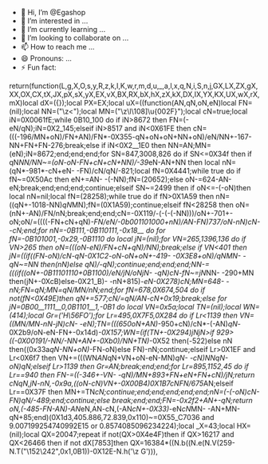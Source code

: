 - 👋 Hi, I’m @Egashop
- 👀 I’m interested in ...
- 🌱 I’m currently learning ...
- 💞️ I’m looking to collaborate on ...
- 📫 How to reach me ...
- 😄 Pronouns: ...
- ⚡ Fun fact:
<!---
Egashop/Egashop is a ✨ special ✨ repository because its `README.md` (this file) appears on your GitHub profile.
You can click the Preview link to take a look at your changes.
--->
return(function(L,g,X,O,s,y,R,z,k,I,K,w,r,m,d,u,_,a,l,x,q,N,i,S,n,j,GX,LX,ZX,gX,XX,OX,CX,tX,JX,pX,sX,yX,EX,vX,BX,RX,bX,hX,zX,kX,DX,IX,YX,KX,UX,wX,rX,mX)local dX=({});local PX=EX;local uX=((function(AN,qN,oN,eN)local FN=(nil);local NN=("\z<");local MN=("\z\l\108]\u{002F}");local cN=true;local iN=0X0061fE;while 0B10_100 do if iN>8672 then FN=(-eN/qN);iN=0X2_145;elseif iN>8517 and iN<0X61FE then cN=(((-196/MN+oN)/FN+AN)/FN*-0X355-qN+oN+oN+NN+oN)/eN/NN+-167-NN+FN+FN-276;break;else if iN<0X2__1E0 then NN=AN;MN=(eN);iN=8672;end;end;end;for SN=847,3008,826 do if SN<=0X34f then if qN*NN/NN~=(oN-oN-FN+cN+cN+NN)/-39*eN-AN+NN then local nN=(qN*-981*-cN+eN- -FN)/cN/qN/-821;local fN=0X4441;while true do if fN~=0X50Ac then eN+=AN- -(-NN);fN=(20652);else oN-=624-AN-eN;break;end;end;end;continue;elseif SN~=2499 then if oN<=-(-oN)then local nN=nil;local fN=(28258);while true do if fN>0X1A59 then nN=((qN+-1018-NN)*qN*MN);fN=(0X1A59);continue;elseif fN<28258 then oN=(nN+-AN)/FN/nN;break;end;end;cN=-0X119/-(-(-(-NN)))/oN+-701+-oN;oN/=((((-FN+cN+qN)*-FN/eN/-0b001101000+nN)/AN-FN)*737/oN-nN)*cN- -cN;end;for nN=-0B111,-0B110111,-0x18__ do for fN=-0B101001,-0x29,-0B1110 do local jN=(nil);for VN=265,1396,136 do if VN>265 then oN=(((oN-eN)/FN+cN+qN)/NN);break;else if VN<401 then jN=((if((FN-oN)/cN-qN-0X1C2-oN-oN+oN+-419- -0X3E8+oN)/qN*MN- -qN~=NN then(nN)else qN)/-qN);continue;end;end;end;NN-=(((if((oN+-0B11101110+0B1100)/eN/jN/oN*jN- -qN)*cN*-fN~=jN*NN- -290+MN then(jN+-0XcB)else-0X21_B)- -nN+815)*-eN-0X278)*cN;MN*=648- -nN;FN=qN;MN=qN/MN/nN;end;for fN=678,0X674,504 do if not(fN<0X49E)then qN+=577;cN/=qN/AN-cN+0x19;break;else for jN=0B00__1111__0,0B1101__1,-0B1 do local VN=0x5a;local TN=(nil);local WN=(414);local Gr=('H\56FO');for Lr=495,0X7F5,0X284 do if Lr<1139 then VN=((MN/MN-nN-jN)*cN- -eN);TN=(((650*oN+AN)*-950+cN)/cN*-(-AN)*qN*-0X2b9/oN-eN-FN+-0x14d)*-0X157;WN=(if(TN+-0X294)*jN*jN>if 929>((-0X00191/-NN/-NN+AN+-0Xb0)/NN+TN)*-0X52 then(-522)else nN then((0x33a*qN-NN+oN)*-FN-oN)else FN)-nN;continue;elseif Lr>0X1EF and Lr<0X6f7 then VN+=(((WN*AN*qN+VN+oN-eN-MN)*qN- -cN)*NN*qN-oN)*qN;elseif Lr>1139 then Gr=AN;break;end;end;for Lr=895,1152,45 do if Lr==940 then FN-=((-346+-VN- -qN)/MN+893+FN+eN+FN+cN)/jN;return cN*qN,jN-nN,-0x9a,((oN-cN)*VN+-0X00B4)*0X1B7*cN*FN/675*AN;elseif Lr==0X37F then MN+=TN*cN;continue;end;end;end;end;end;nN=(-(-oN)*cN-FN)*qN/-489;end;continue;else break;end;end;FN*=-0x2f2+AN+-qN;return oN,(-485-FN-AN)*-AN*eN,AN-cN,(-AN*cN+-0X33)*-eN*cN*MN- -AN+MN-qN+85;end)(0X1d3,405.886,72.839,0x110)~=0X55_C7036 and 9.007199254740992E15 or 0.8574085096234224);local _X=43;local HX=(nil);local QX=20047;repeat if not(QX>0X4e4F)then if QX>16217 and QX<26466 then if not dX[7853]then QX=16384*((N.b((N.e(N.V(259-N.T("\152\242",0x1,0B1))-0X12E-N.h('\z  G'))),
